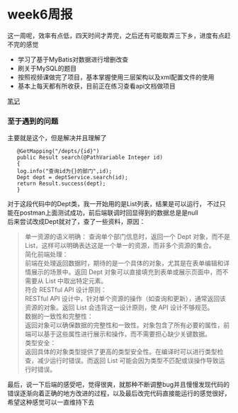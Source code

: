 # week6周报  
这一周呢，效率有点低，四天时间才弄完，之后还有可能取弄三下乡，进度有点赶不完的感觉  
+ 学习了基于MyBatis对数据进行增删改查
+ 刷关于MySQL的题目
+ 按照视频课做完了项目，基本掌握使用三层架构以及xml配置文件的使用
+ 基本上每天都有所收获，目前正在练习查看api文档做项目    

[笔记](http://t.csdnimg.cn/AMM1p)
### 至于遇到的问题
主要就是这个，但是解决并且理解了  
```mysql
   @GetMapping("/depts/{id}")  
   public Result search(@PathVariable Integer id)  
   {  
   log.info("查询id为{}的部门",id);  
   Dept dept = deptService.search(id);  
   return Result.success(dept);  
   }
   ```
   对于这段代码中的Dept类，我一开始用的是List列表，结果是可以运行，
不过只能在postman上面测试成功，前后端联调时回显得到的数据总是是null  
后来尝试改成Dept就对了，查了一些资料，原因：  

>单一资源的语义明确：
查询单个部门信息时，返回一个 Dept 对象，而不是 List，这样可以明确表达这是一个单一的资源，而非多个资源的集合。  
简化前端处理：  
前端在处理返回数据时，期待的是一个具体的对象，尤其是在表单编辑和详情展示的场景中。返回 Dept 对象可以直接填充到表单或展示页面中，而不需要从 List 中取出特定元素。  
符合 RESTful API 设计原则：  
RESTful API 设计中，针对单个资源的操作（如查询和更新），通常返回该资源的对象。返回 List 会违背这一设计原则，使 API 设计不够规范。  
数据的一致性和完整性：  
返回对象可以确保数据的完整性和一致性。对象包含了所有必要的属性，前端可以基于这些属性进行展示和操作，而不需要担心缺少关键数据。  
类型安全：  
返回具体的对象类型提供了更高的类型安全性。在编译时可以进行类型检查，减少运行时错误。而返回 List 可能会因为类型不匹配或误操作导致运行时错误。  

最后，说一下后端的感受吧，觉得很爽，就那种不断调整bug并且慢慢发现代码的错误逐渐向着正确的地方改进的过程，以及最后改完代码直接能运行的感觉很好，希望这种感觉可以一直维持下去